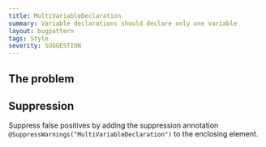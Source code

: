 ```yaml
---
title: MultiVariableDeclaration
summary: Variable declarations should declare only one variable
layout: bugpattern
tags: Style
severity: SUGGESTION
---
```


<!--
*** AUTO-GENERATED, DO NOT MODIFY ***
To make changes, edit the @BugPattern annotation or the explanation in docs/bugpattern.
-->

## The problem


## Suppression
Suppress false positives by adding the suppression annotation `@SuppressWarnings("MultiVariableDeclaration")` to the enclosing element.
